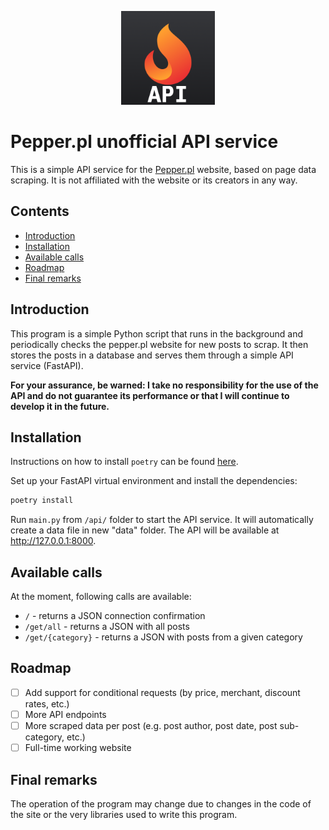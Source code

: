 <p align="center">
    <img src="logo.png" width="150">
</p>


# Pepper.pl unofficial API service

This is a simple API service for the [Pepper.pl](https://pepper.pl) website, based on page data scraping. It is not affiliated with the website or its creators in any way.

## Contents
* [Introduction](#introduction)
* [Installation](#installation)
* [Available calls](#available-calls)
* [Roadmap](#roadmap)
* [Final remarks](#final-remarks)
## Introduction

This program is a simple Python script that runs in the background and periodically checks the pepper.pl website for new posts to scrap. It then stores the posts in a database and serves them through a simple API service (FastAPI).

**For your assurance, be warned:
I take no responsibility for the use of the API and do not guarantee its performance or that I will continue to develop it in the future.**
## Installation
Instructions on how to install `poetry` can be found [here](https://python-poetry.org/docs/#installation).

Set up your FastAPI virtual environment and install the dependencies:
```bash
poetry install
```
Run `main.py` from `/api/` folder to start the API service. It will automatically create a data file in new "data" folder. The API will be available at http://127.0.0.1:8000.
## Available calls
At the moment, following calls are available:
* `/` - returns a JSON connection confirmation
* `/get/all` - returns a JSON with all posts
* `/get/{category}` - returns a JSON with posts from a given category
## Roadmap
* [ ] Add support for conditional requests (by price, merchant, discount rates, etc.)
* [ ] More API endpoints
* [ ] More scraped data per post (e.g. post author, post date, post sub-category, etc.)
* [ ] Full-time working website
## Final remarks
The operation of the program may change due to changes in the code of the site or the very libraries used to write this program.
